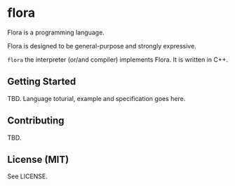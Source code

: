 # flora
Flora is a programming language.

Flora is designed to be general-purpose and strongly expressive.

`flora` the interpreter (or/and compiler) implements Flora. It is written in C++.

## Getting Started

TBD. Language toturial, example and specification goes here.

## Contributing

TBD.

## License (MIT)

See LICENSE.